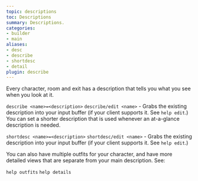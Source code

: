 ```yaml
---
topic: descriptions
toc: Descriptions
summary: Descriptions.
categories:
- builder
- main
aliases:
- desc
- describe
- shortdesc
- detail
plugin: describe
---
```


Every character, room and exit has a description that tells you what you see when you look at it.

`describe <name>=<description>`
`describe/edit <name>` - Grabs the existing description into your input 
       buffer (if your client supports it.  See `help edit`.)
 You can set a shorter description that is used whenever an at-a-glance description is needed.

`shortdesc <name>=<description>`
`shortdesc/edit <name>` - Grabs the existing description into your input 
       buffer (if your client supports it.  See `help edit`.)

You can also have multiple outfits for your character, and have more detailed views that are separate from your main description.  See:

`help outfits`
`help details`
